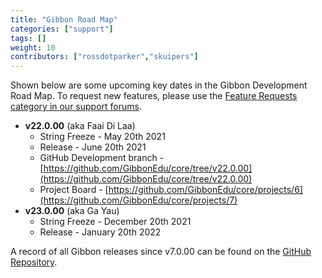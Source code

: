 ```yaml
---
title: "Gibbon Road Map"
categories: ["support"]
tags: []
weight: 10
contributors: ["rossdotparker","skuipers"]
---
```


Shown below are some upcoming key dates in the Gibbon Development Road Map. To request new features, please use the [Feature Requests category in our support forums](https://ask.gibbonedu.org/categories/feature-requests).

*   __v22.0.00__ (aka Faai Di Laa)
    *   String Freeze - May 20th 2021
    *   Release - June 20th 2021
    *   GitHub Development branch - [https://github.com/GibbonEdu/core/tree/v22.0.00](https://github.com/GibbonEdu/core/tree/v22.0.00)
    *   Project Board - [https://github.com/GibbonEdu/core/projects/6](https://github.com/GibbonEdu/core/projects/7)
*   __v23.0.00__ (aka Ga Yau)
    *   String Freeze - December 20th 2021
    *   Release - January 20th 2022

A record of all Gibbon releases since v7.0.00 can be found on the [GitHub Repository](https://github.com/GibbonEdu/core/releases).
